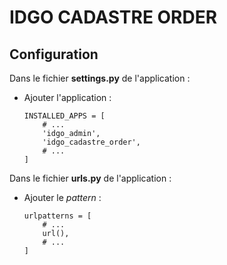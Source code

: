 # IDGO CADASTRE ORDER

## Configuration

Dans le fichier **settings.py** de l'application :

* Ajouter l'application :

    ```
    INSTALLED_APPS = [
        # ...
        'idgo_admin',
        'idgo_cadastre_order',
        # ...
    ]
    ```

Dans le fichier **urls.py** de l'application :

* Ajouter le _pattern_ :

    ```
    urlpatterns = [
        # ...
        url(),
        # ...
    ]
    ```
